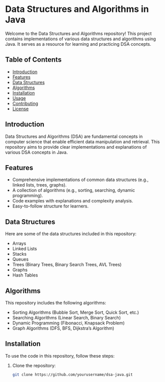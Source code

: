 # Data Structures and Algorithms in Java

Welcome to the Data Structures and Algorithms repository! This project contains implementations of various data structures and algorithms using Java. It serves as a resource for learning and practicing DSA concepts.

## Table of Contents

- [Introduction](#introduction)
- [Features](#features)
- [Data Structures](#data-structures)
- [Algorithms](#algorithms)
- [Installation](#installation)
- [Usage](#usage)
- [Contributing](#contributing)
- [License](#license)

## Introduction

Data Structures and Algorithms (DSA) are fundamental concepts in computer science that enable efficient data manipulation and retrieval. This repository aims to provide clear implementations and explanations of various DSA concepts in Java.

## Features

- Comprehensive implementations of common data structures (e.g., linked lists, trees, graphs).
- A collection of algorithms (e.g., sorting, searching, dynamic programming).
- Code examples with explanations and complexity analysis.
- Easy-to-follow structure for learners.

## Data Structures

Here are some of the data structures included in this repository:

- Arrays
- Linked Lists
- Stacks
- Queues
- Trees (Binary Trees, Binary Search Trees, AVL Trees)
- Graphs
- Hash Tables

## Algorithms

This repository includes the following algorithms:

- Sorting Algorithms (Bubble Sort, Merge Sort, Quick Sort, etc.)
- Searching Algorithms (Linear Search, Binary Search)
- Dynamic Programming (Fibonacci, Knapsack Problem)
- Graph Algorithms (DFS, BFS, Dijkstra’s Algorithm)

## Installation

To use the code in this repository, follow these steps:

1. Clone the repository:
   ```bash
   git clone https://github.com/yourusername/dsa-java.git
